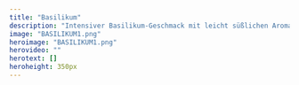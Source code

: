 ```yaml
---
title: "Basilikum"
description: "Intensiver Basilikum-Geschmack mit leicht süßlichen Aroma, enthält viel Vitamin A, B, C und Mineralien, speziell Eisen und Calcium."
image: "BASILIKUM1.png"
heroimage: "BASILIKUM1.png"
herovideo: ""
herotext: []
heroheight: 350px
---
```

